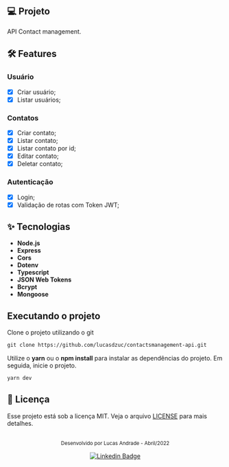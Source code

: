 ## 💻 Projeto
API Contact management.

## 🛠 Features

### Usuário
- [x] Criar usuário;
- [x] Listar usuários;

### Contatos
- [x] Criar contato;
- [x] Listar contato;
- [x] Listar contato por id;
- [x] Editar contato;
- [x] Deletar contato;

### Autenticação
- [x] Login;
- [x] Validação de rotas com Token JWT;

## ✨ **Tecnologias**

-   **Node.js**
-   **Express**
-   **Cors**
-   **Dotenv**
-   **Typescript**
-   **JSON Web Tokens**
-   **Bcrypt**
-   **Mongoose**

## Executando o projeto

Clone o projeto utilizando o git

```cl
git clone https://github.com/lucasdzuc/contactsmanagement-api.git
```

Utilize o **yarn** ou o **npm install** para instalar as dependências do projeto.
Em seguida, inicie o projeto.

```cl
yarn dev
```

## 📄 Licença

Esse projeto está sob a licença MIT. Veja o arquivo [LICENSE](LICENSE) para mais detalhes.

<br />

<div align="center">
  <small>Desenvolvido por Lucas Andrade - Abril/2022</small>
  
  [![Linkedin Badge](https://img.shields.io/badge/-Lucas%20Andrade-9DB1B6?style=flat-square&logo=Linkedin&logoColor=white&link=https://www.linkedin.com/in/lucas-andrade-322634a8/)](https://www.linkedin.com/in/lucas-andrade-322634a8/)
</div>
